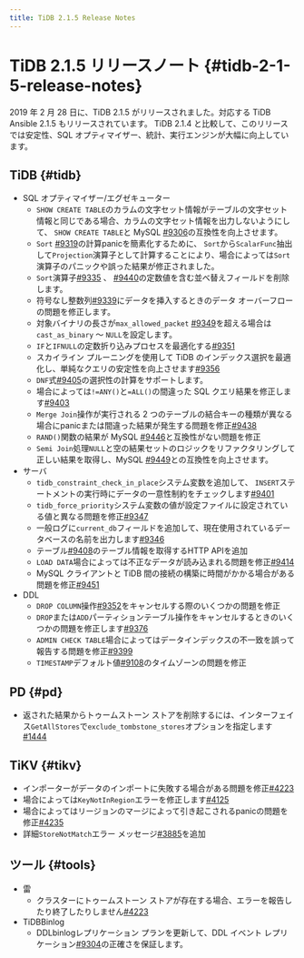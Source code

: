 ```yaml
---
title: TiDB 2.1.5 Release Notes
---
```


# TiDB 2.1.5 リリースノート {#tidb-2-1-5-release-notes}

2019 年 2 月 28 日に、TiDB 2.1.5 がリリースされました。対応する TiDB Ansible 2.1.5 もリリースされています。 TiDB 2.1.4 と比較して、このリリースでは安定性、SQL オプティマイザー、統計、実行エンジンが大幅に向上しています。

## TiDB {#tidb}

-   SQL オプティマイザー/エグゼキューター
    -   `SHOW CREATE TABLE`のカラムの文字セット情報がテーブルの文字セット情報と同じである場合、カラムの文字セット情報を出力しないようにして、 `SHOW CREATE TABLE`と MySQL [#9306](https://github.com/pingcap/tidb/pull/9306)の互換性を向上させます。
    -   `Sort` [#9319](https://github.com/pingcap/tidb/pull/9319)の計算panicを簡素化するために、 `Sort`から`ScalarFunc`抽出して`Projection`演算子として計算することにより、場合によっては`Sort`演算子のパニックや誤った結果が修正されました。
    -   `Sort`演算子[#9335](https://github.com/pingcap/tidb/pull/9335) 、 [#9440](https://github.com/pingcap/tidb/pull/9440)の定数値を含む並べ替えフィールドを削除します。
    -   符号なし整数列[#9339](https://github.com/pingcap/tidb/pull/9339)にデータを挿入するときのデータ オーバーフローの問題を修正します。
    -   対象バイナリの長さが`max_allowed_packet` [#9349](https://github.com/pingcap/tidb/pull/9349)を超える場合は`cast_as_binary` ～ `NULL`を設定します。
    -   `IF`と`IFNULL`の定数折り込みプロセスを最適化する[#9351](https://github.com/pingcap/tidb/pull/9351)
    -   スカイライン プルーニングを使用して TiDB のインデックス選択を最適化し、単純なクエリの安定性を向上させます[#9356](https://github.com/pingcap/tidb/pull/9356)
    -   `DNF`式[#9405](https://github.com/pingcap/tidb/pull/9405)の選択性の計算をサポートします。
    -   場合によっては`!=ANY()`と`=ALL()`の間違った SQL クエリ結果を修正します[#9403](https://github.com/pingcap/tidb/pull/9403)
    -   `Merge Join`操作が実行される 2 つのテーブルの結合キーの種類が異なる場合にpanicまたは間違った結果が発生する問題を修正[#9438](https://github.com/pingcap/tidb/pull/9438)
    -   `RAND()`関数の結果が MySQL [#9446](https://github.com/pingcap/tidb/pull/9446)と互換性がない問題を修正
    -   `Semi Join`処理`NULL`と空の結果セットのロジックをリファクタリングして正しい結果を取得し、MySQL [#9449](https://github.com/pingcap/tidb/pull/9449)との互換性を向上させます。
-   サーバ
    -   `tidb_constraint_check_in_place`システム変数を追加して、 `INSERT`ステートメントの実行時にデータの一意性制約をチェックします[#9401](https://github.com/pingcap/tidb/pull/9401)
    -   `tidb_force_priority`システム変数の値が設定ファイルに設定されている値と異なる問題を修正[#9347](https://github.com/pingcap/tidb/pull/9347)
    -   一般ログに`current_db`フィールドを追加して、現在使用されているデータベースの名前を出力します[#9346](https://github.com/pingcap/tidb/pull/9346)
    -   テーブル[#9408](https://github.com/pingcap/tidb/pull/9408)のテーブル情報を取得するHTTP APIを追加
    -   `LOAD DATA`場合によっては不正なデータが読み込まれる問題を修正[#9414](https://github.com/pingcap/tidb/pull/9414)
    -   MySQL クライアントと TiDB 間の接続の構築に時間がかかる場合がある問題を修正[#9451](https://github.com/pingcap/tidb/pull/9451)
-   DDL
    -   `DROP COLUMN`操作[#9352](https://github.com/pingcap/tidb/pull/9352)をキャンセルする際のいくつかの問題を修正
    -   `DROP`または`ADD`パーティションテーブル操作をキャンセルするときのいくつかの問題を修正します[#9376](https://github.com/pingcap/tidb/pull/9376)
    -   `ADMIN CHECK TABLE`場合によってはデータインデックスの不一致を誤って報告する問題を修正[#9399](https://github.com/pingcap/tidb/pull/9399)
    -   `TIMESTAMP`デフォルト値[#9108](https://github.com/pingcap/tidb/pull/9108)のタイムゾーンの問題を修正

## PD {#pd}

-   返された結果からトゥームストーン ストアを削除するには、インターフェイス`GetAllStores`で`exclude_tombstone_stores`オプションを指定します[#1444](https://github.com/pingcap/pd/pull/1444)

## TiKV {#tikv}

-   インポーターがデータのインポートに失敗する場合がある問題を修正[#4223](https://github.com/tikv/tikv/pull/4223)
-   場合によっては`KeyNotInRegion`エラーを修正します[#4125](https://github.com/tikv/tikv/pull/4125)
-   場合によってはリージョンのマージによって引き起こされるpanicの問題を修正[#4235](https://github.com/tikv/tikv/pull/4235)
-   詳細`StoreNotMatch`エラー メッセージ[#3885](https://github.com/tikv/tikv/pull/3885)を追加

## ツール {#tools}

-   雷
    -   クラスターにトゥームストーン ストアが存在する場合、エラーを報告したり終了したりしません[#4223](https://github.com/tikv/tikv/pull/4223)
-   TiDBBinlog
    -   DDLbinlogレプリケーション プランを更新して、DDL イベント レプリケーション[#9304](https://github.com/pingcap/tidb/issues/9304)の正確さを保証します。
